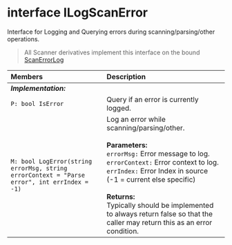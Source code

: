 # interface ILogScanError
Interface for Logging and Querying errors during scanning/parsing/other operations.<br/>
> All Scanner derivatives implement this interface on the bound [ScanErrorLog](Docs/ScanErrorLog.md)

| Members | Description |
| :---- | :------ |
| ***Implementation:*** |  |
| ``P: bool IsError`` | Query if an error is currently logged.<br/> |
| ``M: bool LogError(string errorMsg, string errorContext = "Parse error", int errIndex = -1)`` | Log an error while scanning/parsing/other.<br/><br/>**Parameters:**<br/><code>errorMsg:</code> Error message to log.<br/><code>errorContext:</code> Error context to log.<br/><code>errIndex:</code> Error Index in source (-1 = current else specific)<br/><br/>**Returns:**<br/>Typically should be implemented to always return false so that the caller may return this as an error condition. |
